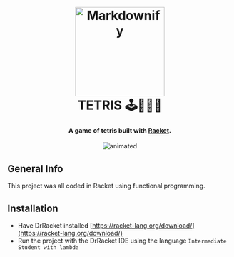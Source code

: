 
<h1 align="center">
  <br>
  <a href="http://www.amitmerchant.com/electron-markdownify"><img src="https://neurosciencenews.com/files/2023/05/ai-teetris-psychology-neurosicens.jpg" alt="Markdownify" width="200"></a>
  <br>
  TETRIS 🕹️🧱👾🧩
  <br>
</h1>

<h4 align="center">A game of tetris built with <a href="https://racket-lang.org/" target="_blank">Racket</a>.</h4>

<p align="center">
  <img src="https://i.imgur.com/t3yT8Qv.gif" alt="animated" />
</p>

## General Info

This project was all coded in Racket using functional programming. 

## Installation

- Have DrRacket installed [https://racket-lang.org/download/](https://racket-lang.org/download/)
- Run the project with the DrRacket IDE using the language ```Intermediate Student with lambda```



